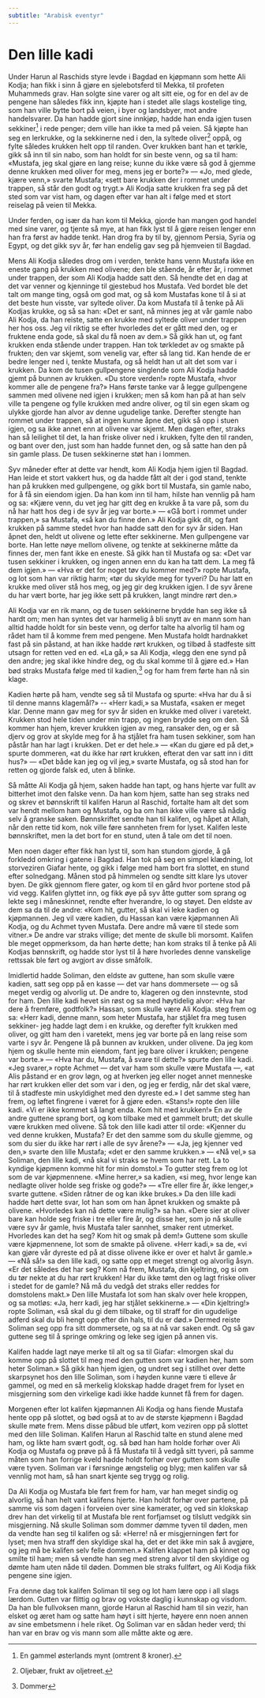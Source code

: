 ```yaml
---
subtitle: "Arabisk eventyr"
---
```


# Den lille kadi

Under Harun al Raschids styre levde i Bagdad en kjøpmann som hette Ali Kodja; han fikk i sinn å gjøre en sjelebotsferd til Mekka, til profeten Muhammeds grav. Han solgte sine varer og alt sitt eie, og for en del av de pengene han således fikk inn, kjøpte han i stedet alle slags kostelige ting, som han ville bytte bort på veien, i byer og landsbyer, mot andre handelsvarer. Da han hadde gjort sine innkjøp, hadde han enda igjen tusen sekkiner[^*] i rede penger; dem ville han ikke ta med på veien. Så kjøpte han seg en lerkrukke, og la sekkinerne ned i den, la syltede oliver[^**] oppå, og fylte således krukken helt opp til randen. Over krukken bant han et tørkle, gikk så inn til sin nabo, som han holdt for sin beste venn, og sa til ham: «Mustafa, jeg skal gjøre en lang reise; kunne du ikke være så god å gjemme denne krukken med oliver for meg, mens jeg er borte?» — «Jo, med glede, kjære venn,» svarte Mustafa; «sett bare krukken der i rommet under trappen, så står den godt og trygt.» Ali Kodja satte krukken fra seg på det sted som var vist ham, og dagen efter var han alt i følge med et stort reiselag på veien til Mekka.

Under ferden, og især da han kom til Mekka, gjorde han mangen god handel med sine varer, og tjente så mye, at han fikk lyst til å gjøre reisen lenger enn han fra først av hadde tenkt. Han drog fra by til by, gjennom Persia, Syria og Egypt, og det gikk syv år, før han endelig gav seg på hjemveien til Bagdad.

Mens Ali Kodja således drog om i verden, tenkte hans venn Mustafa ikke en eneste gang på krukken med olivene; den ble stående, år efter år, i rommet under trappen, der som Ali Kodja hadde satt den. Så hendte det en dag at det var venner og kjenninge til gjestebud hos Mustafa. Ved bordet ble det talt om mange ting, også om god mat, og så kom Mustafas kone til å si at det beste hun visste, var syltede oliver. Da kom Mustafa til å tenke på Ali Kodjas krukke, og så sa han: «Det er sant, nå minnes jeg at vår gamle nabo Ali Kodja, da han reiste, satte en krukke med syltede oliver under trappen her hos oss. Jeg vil riktig se efter hvorledes det er gått med den, og er fruktene enda gode, så skal du få noen av dem.» Så gikk han ut, og fant krukken enda stående under trappen. Han tok tørkledet av og smakte på frukten; den var skjemt, som venelig var, efter så lang tid. Kan hende de er bedre lenger ned i, tenkte Mustafa, og så heldt han ut alt det som var i krukken. Da kom de tusen gullpengene singlende som Ali Kodja hadde gjemt på bunnen av krukken. «Du store verden!» ropte Mustafa, «hvor kommer alle de pengene fra?» Hans første tanke var å legge gullpengene sammen med olivene ned igjen i krukken; men så kom han på at han selv ville ta pengene og fylle krukken med andre oliver, og til sin egen skam og ulykke gjorde han alvor av denne ugudelige tanke. Derefter stengte han rommet under trappen, så at ingen kunne åpne det, gikk så opp i stuen igjen, og sa ikke annet enn at olivene var skjemt. Men dagen efter, straks han så leilighet til det, la han friske oliver ned i krukken, fylte den til randen, og bant over den, just som han hadde funnet den, og så satte han den på sin gamle plass. De tusen sekkinerne støt han i lommen.

Syv måneder efter at dette var hendt, kom Ali Kodja hjem igjen til Bagdad. Han leide et stort vakkert hus, og da hadde fått alt der i god stand, tenkte han på krukken med gullpengene, og gikk bort til Mustafa, sin gamle nabo, for å få sin eiendom igjen. Da han kom inn til ham, hilste han vennlig på ham og sa: «Kjære venn, du vet jeg har gitt deg en krukke å ta vare på, som du nå har hatt hos deg i de syv år jeg var borte.» — «Gå bort i rommet under trappen,» sa Mustafa, «så kan du finne den.» Ali Kodja gikk dit, og fant krukken på samme stedet hvor han hadde satt den for syv år siden. Han åpnet den, heldt ut olivene og lette efter sekkinerne. Men gullpengene var borte. Han lette nøye mellom olivene, og tenkte at sekkinerne måtte da finnes der, men fant ikke en eneste. Så gikk han til Mustafa og sa: «Det var tusen sekkiner i krukken, og ingen annen enn du kan ha tatt dem. La meg få dem igjen.» — «Hva er det for noget tøv du kommer med?» ropte Mustafa, og lot som han var riktig harm; «tør du skylde meg for tyveri? Du har latt en krukke med oliver stå hos meg, og jeg gir deg krukken igjen. I de syv årene du har vært borte, har jeg ikke sett på krukken, langt mindre rørt den.»

Ali Kodja var en rik mann, og de tusen sekkinerne brydde han seg ikke så hardt om; men han syntes det var harmelig å bli snytt av en mann som han alltid hadde holdt for sin beste venn, og derfor talte ha alvorlig til ham og rådet ham til å komme frem med pengene. Men Mustafa holdt hardnakket fast på sin påstand, at han ikke hadde rørt krukken, og tilbød å stadfeste sitt utsagn for retten ved en ed. «La gå,» sa Ali Kodja, «legg den ene synd på den andre; jeg skal ikke hindre deg, og du skal komme til å gjøre ed.» Han bød straks Mustafa følge med til kadien,[^***] og for ham frem førte han nå sin klage.

Kadien hørte på ham, vendte seg så til Mustafa og spurte: «Hva har du å si til denne manns klagemål?» -- «Herr kadi,» sa Mustafa, «saken er meget klar. Denne mann gav meg for syv år siden en krukke med oliver i varetekt. Krukken stod hele tiden under min trapp, og ingen brydde seg om den. Så kommer han hjem, krever krukken igjen av meg, ransaker den, og er så djerv og grov at skylde meg for å ha stjålet fra ham tusen sekkiner, som han påstår han har lagt i krukken. Det er det hele.» — «Kan du gjøre ed på det,» spurte dommeren, «at du ikke har rørt krukken, efterat den var satt inn i ditt hus?» — «Det både kan jeg og vil jeg,» svarte Mustafa, og så stod han for retten og gjorde falsk ed, uten å blinke.

Så måtte Ali Kodja gå hjem, saken hadde han tapt, og hans hjerte var fullt av bitterhet imot den falske venn. Da han kom hjem, satte han seg straks ned og skrev et bønnskrift til kalifen Harun al Raschid, fortalte ham alt det som var hendt mellom ham og Mustafa, og ba om han ikke ville være så nådig selv å granske saken. Bønnskriftet sendte han til kalifen, og håpet at Allah, når den rette tid kom, nok ville føre sannheten frem for lyset. Kalifen leste bønnskriftet, men la det bort for en stund, uten å tale om det til noen.

Men noen dager efter fikk han lyst til, som han stundom gjorde, å gå forkledd omkring i gatene i Bagdad. Han tok på seg en simpel klædning, lot storveziren Giafar hente, og gikk i følge med ham bort fra slottet, en stund efter solnedgang. Månen stod på himmelen og sendte sitt klare lys utover byen. De gikk gjennom flere gater, og kom til en gård hvor portene stod på vid vegg. Kalifen glyttet inn, og fikk øye på syv åtte gutter som sprang og lekte seg i måneskinnet, rendte efter hverandre, lo og støyet. Den eldste av dem sa da til de andre: «Kom hit, gutter, så skal vi leke kadien og kjøpmannen. Jeg vil være kadien, du Hassan kan være kjøpmannen Ali Kodja, og du Achmet tyven Mustafa. Dere andre må være til stede som vitner.» De andre var straks villige; det mente de skulle bli morsomt. Kalifen ble meget oppmerksom, da han hørte dette; han kom straks til å tenke på Ali Kodjas bønnskrift, og hadde stor lyst til å høre hvorledes denne vanskelige rettssak ble ført og avgjort av disse småfolk.

Imidlertid hadde Soliman, den eldste av guttene, han som skulle være kadien, satt seg opp på en kasse — det var hans dommersete — og så meget verdig og alvorlig ut. De andre to, klageren og den innstevnte, stod for ham. Den lille kadi hevet sin røst og sa med høytidelig alvor: «Hva har dere å fremføre, godtfolk?» Hassan, som skulle være Ali Kodja. steg frem og sa: «Herr kadi, denne mann, som heter Mustafa, har stjålet fra meg tusen sekkiner- jeg hadde lagt dem i en krukke, og derefter fylt krukken med oliver, og gitt ham den i varetekt, mens jeg var borte på en lang reise som varte i syv år. Pengene lå på bunnen av krukken, under olivene. Da jeg kom hjem og skulle hente min eiendom, fant jeg bare oliver i krukken; pengene var borte.» — «Hva har du, Mustafa, å svare til dette?» spurte den lille kadi. «Jeg svarer,» ropte Achmet — det var ham som skulle være Mustafa —, «at Alis påstand er en grov løgn, og at hverken jeg eller noget annet menneske har rørt krukken eller det som var i den, og jeg er ferdig, når det skal være, til å stadfeste min uskyldighet med den dyreste ed.» I det samme steg han frem, og løftet fingrene i været for å gjøre eden. «Stans!» ropte den lille kadi. «Vi er ikke kommet så langt enda. Kom hit med krukken!» En av de andre guttene sprang bort, og kom tilbake med et gammelt brutt; det skulle være krukken med olivene. Så tok den lille kadi atter til orde: «Kjenner du ved denne krukken, Mustafa? Er det den samme som du skulle gjemme, og som du sier du ikke har rørt i alle de syv årene?» — «Ja, jeg kjenner ved den,» svarte den lille Mustafa; «det er den samme krukken.» — «Nå vel,» sa Soliman, den lille kadi, «nå skal vi straks se hvem som har rett. La to kyndige kjøpmenn komme hit for min domstol.» To gutter steg frem og lot som de var kjøpmennene. «Mine herrer,» sa kadien, «si meg, hvor lenge kan nedlagte oliver holde seg friske og gode?» — «Tre eller fire år, ikke lenger,» svarte guttene. «Siden råtner de og kan ikke brukes.» Da den lille kadi hadde hørt dette svar, lot han som om han åpnet krukken og smakte på olivene. «Hvorledes kan nå dette være mulig?» sa han. «Dere sier at oliver bare kan holde seg friske i tre eller fire år, og disse her, som jo nå skulle være syv år gamle, hvis Mustafa taler sannhet, smaker rent utmerket. Hvorledes kan det ha seg? Kom hit og smak på dem!» Guttene som skulle være kjøpmennene, lot som de smakte på olivene. «Herr kadi,» sa de, «vi kan gjøre vår dyreste ed på at disse olivene ikke er over et halvt år gamle.» — «Nå så!» sa den lille kadi, og satte opp et meget strengt og alvorlig åsyn. «Er det således det har seg? Kom nå frem, Mustafa, din kjeltring, og si om du tør nekte at du har rørt krukken! Har du ikke tømt den og lagt friske oliver i stedet for de gamle? Nå må du vedgå det straks eller reddes for domstolens makt.» Den lille Mustafa lot som han skalv over hele kroppen, og sa motløs: «Ja, herr kadi, jeg har stjålet sekkinerne.» — «Din kjeltring!» ropte Soliman, «så skal du gi dem tilbake, og til straff for din ugudelige adferd skal du bli hengt opp efter din hals, til du er død.» Dermed reiste Soliman seg opp fra sitt dommersete, og sa at nå var saken endt. Og så gav guttene seg til å springe omkring og leke seg igjen på annen vis.

Kalifen hadde lagt nøye merke til alt og sa til Giafar: «Imorgen skal du komme opp på slottet til meg med den gutten som var kadien her, ham som heter Soliman.» Så gikk han hjem igjen, og undret seg i stillhet over dette skarpsynet hos den lille Soliman, som i høyden kunne være ti elleve år gammel, og med en så merkelig klokskap hadde draget frem for lyset en misgjerning som den virkelige kadi ikke hadde kunnet få frem for dagen.

Morgenen efter lot kalifen kjøpmannen Ali Kodja og hans fiende Mustafa hente opp på slottet, og bød også at to av de største kjøpmenn i Bagdad skulle møte frem. Mens disse påbud ble utført, kom veziren opp på slottet med den lille Soliman. Kalifen Harun al Raschid talte en stund alene med ham, og likte ham svært godt, og. så bød han ham holde forhør over Ali Kodja og Mustafa og prøve på å få Mustafa til å vedgå sitt tyveri, på samme måten som han forrige kveld hadde holdt forhør over gutten som skulle være tyven. Soliman var i førsninge ængstelig og blyg; men kalifen var så vennlig mot ham, så han snart kjente seg trygg og rolig.

Da Ali Kodja og Mustafa ble ført frem for ham, var han meget sindig og alvorlig, så han helt vant kalifens hjerte. Han holdt forhør over partene, på samme vis som dagen i forveien over sine kamerater, og ved sin klokskap drev han det virkelig til at Mustafa ble rent forfjamset og tilslutt vedgikk sin misgjerning. Nå skulle Soliman som dommer dømme tyven til døden, men da vendte han seg til kalifen og så: «Herre! nå er misgjerningen ført for lyset; men hva straff den skyldige skal ha, det er det ikke min sak å avgjøre, og jeg må be kalifen selv felle dommen.» Kalifen klappet ham på kinnet og smilte til ham; men så vendte han seg med streng alvor til den skyldige og dømte ham uten nåde til døden. Dommen ble straks fullført, og Ali Kodja fikk pengene sine igjen.

Fra denne dag tok kalifen Soliman til seg og lot ham lære opp i all slags lærdom. Gutten var flittig og brav og vokste daglig i kunnskap og visdom. Da han ble fullvoksen mann, gjorde Harun al Raschid ham til sin vezir, han elsket og æret ham og satte ham høyt i sitt hjerte, høyere enn noen annen av sine embetsmenn i hele riket. Og Soliman var en sådan heder verd; thi han var en brav og vis mann som alle måtte akte og ære.

[^*]: En gammel østerlands mynt (omtrent 8 kroner).

[^**]: Oljebær, frukt av oljetreet.

[^***]: Dommer

